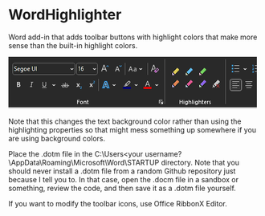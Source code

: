 # WordHighlighter
Word add-in that adds toolbar buttons with highlight colors that make more sense than the built-in highlight colors. 

![Word Highlighter Screenshot](screenshot.png)

Note that this changes the text background color rather than using the highlighting properties so that might mess something up somewhere if you are using background colors. 

Place the .dotm file in the C:\Users\<your username?\AppData\Roaming\Microsoft\Word\STARTUP directory. Note that you should never install a .dotm file from a random Github repository just because I tell you to. In that case, open the .docm file in a sandbox or something, review the code, and then save it as a .dotm file yourself. 

If you want to modify the toolbar icons, use Office RibbonX Editor. 


